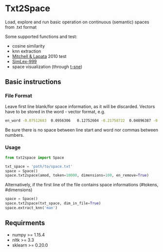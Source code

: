# Txt2Space

Load, explore and run basic operation on continuous (semantic) spaces from .txt format

Some supported functions and test: 
- cosine similarity
- knn extraction
- [Mitchell & Lapata](https://onlinelibrary.wiley.com/doi/full/10.1111/j.1551-6709.2010.01106.x) 2010 test 
- [SimLex-999](https://fh295.github.io/simlex.html)
- space visualization (through [t-sne](https://lvdmaaten.github.io/tsne/))

## Basic instructions 

### File Format
Leave first line blank/for space information, as it will be discarded.
Vectors have to be stored in the word - vector format, e.g.

```bash
en_word -0.07512683  0.0956306   0.12752604 -0.21758722  0.04896387 -0.3884378 ...
```

Be sure there is no space between line start and word nor commas between numbers.

### Usage
```python
from txt2space import Space

txt_space = 'path/to/space.txt'
space = Space()
space.txt2space(amod, token=10000, dimensions=100, en_remove=True)
```
Alternatively, if the first line of the file contains space informations (#tokens, #dimensions)

```python
space = Space()
space.txt2space(txt_space, dim_in_file=True)
space.extract_knn('man')
```

## Requirments
 - numpy >= 1.15.4
 - nltk >= 3.3
 - sklearn >= 0.20.0
